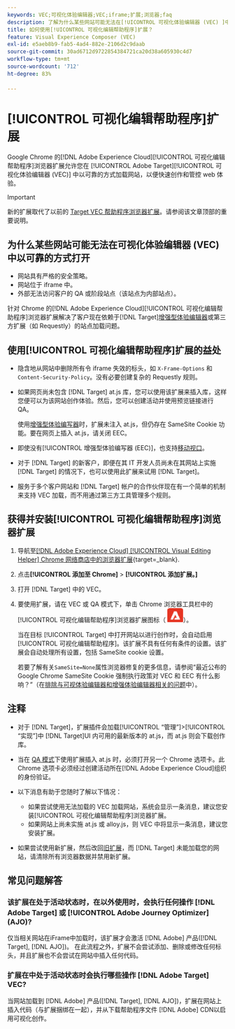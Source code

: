 ```yaml
---
keywords: VEC;可视化体验编辑器;VEC;iframe;扩展;浏览器;faq
description: 了解为什么某些网站可能无法在[!UICONTROL 可视化体验编辑器 (VEC) ]中以可靠的方式打开。[!UICONTROL 可视化体验编辑器]浏览器扩展允许您在 VEC 中以可靠的方式加载网站。
title: 如何使用[!UICONTROL 可视化编辑帮助程序]扩展？
feature: Visual Experience Composer (VEC)
exl-id: e5aeb8b9-fab5-4ad4-882e-2106d2c9daab
source-git-commit: 30ad6712d9722854384721ca20d38a605930c4d7
workflow-type: tm+mt
source-wordcount: '712'
ht-degree: 83%

---
```


# [!UICONTROL 可视化编辑帮助程序]扩展

Google Chrome 的[!DNL Adobe Experience Cloud][!UICONTROL 可视化编辑帮助程序]浏览器扩展允许您在 [!UICONTROL Adobe Target][!UICONTROL  可视化体验编辑器 (VEC)] 中以可靠的方式加载网站，以便快速创作和管控 web 体验。

>[!IMPORTANT]
>
>新的扩展取代了以前的 [Target VEC 帮助程序浏览器扩展](/help/main/c-experiences/c-visual-experience-composer/r-troubleshoot-composer/vec-helper-browser-extension.md)。请参阅该文章顶部的重要说明。

## 为什么某些网站可能无法在可视化体验编辑器 (VEC) 中以可靠的方式打开

* 网站具有严格的安全策略。
* 网站位于 iframe 中。
* 外部无法访问客户的 QA 或阶段站点（该站点为内部站点）。

针对 Chrome 的[!DNL Adobe Experience Cloud][!UICONTROL 可视化编辑帮助程序]浏览器扩展解决了客户现在依赖于[!DNL Target][增强型体验编辑器](/help/main/administrating-target/visual-experience-composer-set-up.md#eec)或第三方扩展（如 Requestly）的站点加载问题。

## 使用[!UICONTROL 可视化编辑帮助程序]扩展的益处

* 隐含地从网站中删除所有令 iframe 失效的标头，如 `X-Frame-Options` 和 `Content-Security-Policy`。没有必要创建复杂的 Requestly 规则。
* 如果网页尚未包含 [!DNL Target] at.js 库，您可以使用该扩展来插入库，这样您便可以为该网站创作体验。然后，您可以创建活动并使用预览链接进行 QA。

   使用[增强型体验编写器](/help/main/administrating-target/visual-experience-composer-set-up.md#eec)时，扩展未注入 at.js，但仍存在 SameSite Cookie 功能。要在网页上插入 at.js，请关闭 EEC。

* 即使没有[!UICONTROL 增强型体验编写器 (EEC)]，也支持[移动视口](/help/main/c-experiences/c-visual-experience-composer/mobile-viewports.md)。
* 对于 [!DNL Target] 的新客户，即便在其 IT 开发人员尚未在其网站上实施 [!DNL Target] 的情况下，也可以使用此扩展来试用 [!DNL Target]。
* 服务于多个客户网站和 [!DNL Target] 帐户的合作伙伴现在有一个简单的机制来支持 VEC 加载，而不用通过第三方工具管理多个规则。

## 获得并安装[!UICONTROL 可视化编辑帮助程序]浏览器扩展

1. 导航至[[!DNL Adobe Experience Cloud] [!UICONTROL Visual Editing Helper]  Chrome 网络商店中的浏览器扩展](https://chrome.google.com/webstore/detail/adobe-experience-cloud-vi/kgmjjkfjacffaebgpkpcllakjifppnca){target=_blank}.
1. 点击&#x200B;**[!UICONTROL 添加至 Chrome]** > **[!UICONTROL 添加扩展。]**
1. 打开 [!DNL Target] 中的 VEC。
1. 要使用扩展，请在 VEC 或 QA 模式下，单击 Chrome 浏览器工具栏中的[!UICONTROL 可视化编辑帮助程序]浏览器扩展图标（![可视化编辑扩展图标](/help/main/c-experiences/c-visual-experience-composer/r-troubleshoot-composer/assets/visual-editing-helper.png)）。

   当在目标 [!UICONTROL Target] 中打开网站以进行创作时，会自动启用[!UICONTROL 可视化编辑帮助程序]。该扩展不具有任何有条件的设置。该扩展会自动处理所有设置，包括 SameSite cookie 设置。

   若要了解有关`SameSite=None`属性浏览器修复的更多信息，请参阅“最近公布的 Google Chrome SameSite Cookie 强制执行政策对 VEC 和 EEC 有什么影响？”（在[排除与可视体验编辑器和增强体验编辑器相关的问题](/help/main/c-experiences/c-visual-experience-composer/r-troubleshoot-composer/issues-related-to-the-visual-experience-composer-vec-and-enhanced-experience-composer-eec.md)中）。

## 注释

* 对于 [!DNL Target]，扩展插件会加载[!UICONTROL “管理”]>[!UICONTROL “实现”]中 [!DNL Target]UI 内可用的最新版本的 at.js，而 at.js 则会下载创作库。
* 当在 [QA 模式](/help/main/c-activities/c-activity-qa/activity-qa.md)下使用扩展插入 at.js 时，必须打开另一个 Chrome 选项卡。此 Chrome 选项卡必须经过创建活动所在[!DNL Adobe Experience Cloud]组织的身份验证。
* 以下消息有助于您随时了解以下情况：

   * 如果尝试使用无法加载的 VEC 加载网站，系统会显示一条消息，建议您安装[!UICONTROL 可视化编辑帮助程序]浏览器扩展。
   * 如果网站上尚未实施 at.js 或 alloy.js，则 VEC 中将显示一条消息，建议您安装扩展。
* 如果尝试使用新扩展，然后改回[旧扩展](/help/main/c-experiences/c-visual-experience-composer/r-troubleshoot-composer/vec-helper-browser-extension.md)，而 [!DNL Target] 未能加载您的网站，请清除所有浏览器数据并禁用新扩展。

## 常见问题解答

### 该扩展在处于活动状态时，在以外使用时，会执行任何操作 [!DNL Adobe Target] 或 [!UICONTROL Adobe Journey Optimizer] (AJO)?

仅当相关网站在iFrame中加载时，该扩展才会激活 [!DNL Adobe] 产品([!DNL Target], [!DNL AJO])。 在此流程之外，扩展不会尝试添加、删除或修改任何标头，并且扩展也不会尝试在网站中插入任何代码。

### 扩展在中处于活动状态时会执行哪些操作 [!DNL Adobe Target] VEC?

当网站加载到 [!DNL Adobe] 产品([!DNL Target], [!DNL AJO])，扩展在网站上插入代码（与扩展捆绑在一起），并从下载帮助程序文件 [!DNL Adobe] CDN以启用可视化创作。
